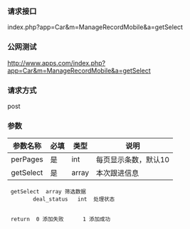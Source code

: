 ### **请求接口**
index.php?app=Car&m=ManageRecordMobile&a=getSelect



### **公网测试**
http://www.apps.com/index.php?app=Car&m=ManageRecordMobile&a=getSelect

### **请求方式**
post

### **参数**
| 参数名称  |必填|   类型  |说明      |
|------|-----|------|------|
| perPages| 是 | int|每页显示条数，默认10|
| getSelect| 是 | array|本次跟进信息|

     getSelect  array 筛选数据
            deal_status   int  处理状态
            

     return  0 添加失败      1 添加成功